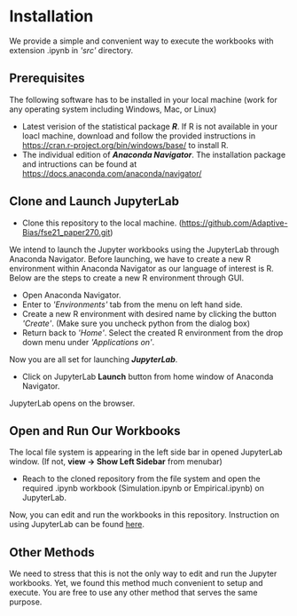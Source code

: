 # Installation

We provide a simple and convenient way to execute the workbooks with extension .ipynb in *'src'* directory.

## Prerequisites

The following software has to be installed in your local machine (work for any operating system including Windows, Mac, or Linux)
  - Latest verision of the statistical package ***R***. If R is not available in your loacl machine, download and follow the provided instructions in https://cran.r-project.org/bin/windows/base/ to install R. 
  - The individual edition of ***Anaconda Navigator***. The installation package and intructions can be found at https://docs.anaconda.com/anaconda/navigator/

## Clone and Launch JupyterLab
  - Clone this repository to the local machine. (https://github.com/Adaptive-Bias/fse21_paper270.git) 

We intend to launch the Jupyter workbooks using the JupyterLab through Anaconda Navigator. Before launching, we have to create a new R environment within Anaconda Navigator as our language of interest is R.
Below are the steps to create a new R environment through GUI.

  - Open Anaconda Navigator.
  - Enter to *'Environments'* tab from the menu on left hand side.
  - Create a new R environment with desired name by clicking the button *'Create'*. (Make sure you uncheck python from the dialog box) 
  - Return back to *'Home'*. Select the created R environment from the drop down menu under *'Applications on'*.

Now you are all set for launching ***JupyterLab***.

  - Click on JupyterLab **Launch** button from home window of Anaconda Navigator.

JupyterLab opens on the browser.

## Open and Run Our Workbooks

The local file system is appearing in the left side bar in opened JupyterLab window. (If not, **view -> Show Left Sidebar** from menubar)

  - Reach to the cloned repository from the file system and open the required .ipynb workbook (Simulation.ipynb or Empirical.ipynb) on JupyterLab.

Now, you can edit and run the workbooks in this repository. Instruction on using JupyterLab can be found [here](https://jupyter.org/).

## Other Methods

We need to stress that this is not the only way to edit and run the Jupyter workbooks. Yet, we found this method much convenient to setup and execute. You are free to use any other method that serves the same purpose.
